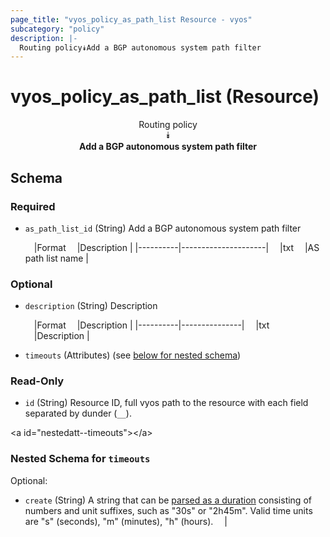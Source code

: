```yaml
---
page_title: "vyos_policy_as_path_list Resource - vyos"
subcategory: "policy"
description: |- 
  Routing policy⯯Add a BGP autonomous system path filter
---
```


# vyos_policy_as_path_list (Resource)
<center>

Routing policy  
⯯  
**Add a BGP autonomous system path filter**


</center>

## Schema

### Required

- `as_path_list_id` (String) Add a BGP autonomous system path filter

    &emsp;|Format  &emsp;|Description        |
    |----------|---------------------|
    &emsp;|txt     &emsp;|AS path list name  |

### Optional

- `description` (String) Description

    &emsp;|Format  &emsp;|Description  |
    |----------|---------------|
    &emsp;|txt     &emsp;|Description  |
- `timeouts` (Attributes) (see [below for nested schema](#nestedatt--timeouts))

### Read-Only

- `id` (String) Resource ID, full vyos path to the resource with each field separated by dunder (`__`).

&lt;a id=&#34;nestedatt--timeouts&#34;&gt;&lt;/a&gt;
### Nested Schema for `timeouts`

Optional:

- `create` (String) A string that can be [parsed as a duration](https://pkg.go.dev/time#ParseDuration) consisting of numbers and unit suffixes, such as &#34;30s&#34; or &#34;2h45m&#34;. Valid time units are &#34;s&#34; (seconds), &#34;m&#34; (minutes), &#34;h&#34; (hours).  &emsp;|
